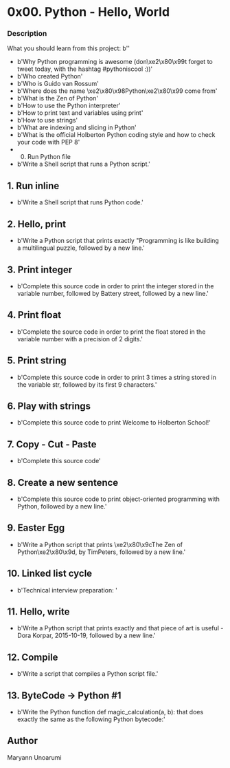 # 0x00. Python - Hello, World
 ### Description
What you should learn from this project: b''

* b'Why Python programming is awesome (don\xe2\x80\x99t forget to tweet today, with the hashtag #pythoniscool :))'
* b'Who created Python'
* b'Who is Guido van Rossum'
* b'Where does the name \xe2\x80\x98Python\xe2\x80\x99 come from'
* b'What is the Zen of Python'
* b'How to use the Python interpreter'
* b'How to print text and variables using print'
* b'How to use strings'
* b'What are indexing and slicing in Python'
* b'What is the official Holberton Python coding style and how to check your code with PEP 8'
* 0. Run Python file
* b'Write a Shell script that runs a Python script.'

## 1. Run inline
 * b'Write a Shell script that runs Python code.'
## 2. Hello, print
 * b'Write a Python script that prints exactly "Programming is like building a multilingual puzzle, followed by a new line.'
## 3. Print integer
 * b'Complete this source code in order to print the integer stored in the variable number, followed by Battery street, followed by a new line.'
## 4. Print float
 * b'Complete the source code in order to print the float stored in the variable number with a precision of 2 digits.'
## 5. Print string
  * b'Complete this source code in order to print 3 times a string stored in the variable str, followed by its first 9 characters.'
## 6. Play with strings
 * b'Complete this source code to print Welcome to Holberton School!'
## 7. Copy - Cut - Paste
 * b'Complete this source code'
## 8. Create a new sentence
 * b'Complete this source code to print object-oriented programming with Python, followed by a new line.'
## 9. Easter Egg
 * b'Write a Python script that prints \xe2\x80\x9cThe Zen of Python\xe2\x80\x9d, by TimPeters, followed by a new line.'
## 10. Linked list cycle
 * b'Technical interview preparation: '
## 11. Hello, write
 * b'Write a Python script that prints exactly and that piece of art is useful - Dora Korpar, 2015-10-19, followed by a new line.'
## 12. Compile
 * b'Write a script that compiles a Python script file.'
## 13. ByteCode -> Python #1
 * b'Write the Python function def magic_calculation(a, b): that does exactly the same as the following Python bytecode:'

## Author
Maryann Unoarumi
